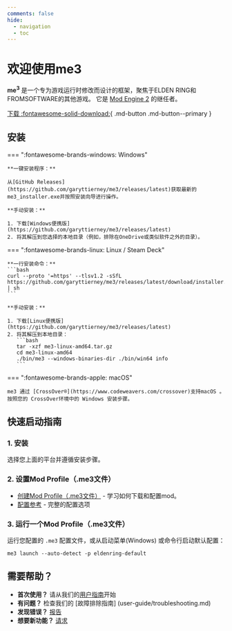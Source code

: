 ```yaml
---
comments: false
hide:
  - navigation
  - toc
---
```


# 欢迎使用me3

**me<sup>3</sup>** 是一个专为游戏运行时修改而设计的框架，聚焦于ELDEN RING和FROMSOFTWARE的其他游戏。 它是 [Mod Engine 2](https://github.com/garyttierney/me3) 的继任者。

[下载 :fontawesome-solid-download:](https://github.com/garyttierney/me3/releases/latest){ .md-button .md-button--primary }

## 安装

=== ":fontawesome-brands-windows: Windows"

    **一键安装程序：**

    从[GitHub Releases](https://github.com/garyttierney/me3/releases/latest)获取最新的me3_installer.exe并按照安装向导进行操作。

    **手动安装：**

    1. 下载[Windows便携版](https://github.com/garyttierney/me3/releases/latest)
    2. 将其解压到您选择的本地目录（例如，排除在OneDrive或类似软件之外的目录）。

=== ":fontawesome-brands-linux: Linux / Steam Deck"

    **一行安装命令：**
    ```bash
    curl --proto '=https' --tlsv1.2 -sSfL https://github.com/garyttierney/me3/releases/latest/download/installer.sh | sh
    ```

    **手动安装：**

    1. 下载[Linux便携版](https://github.com/garyttierney/me3/releases/latest)
    2. 将其解压到本地目录：
       ```bash
       tar -xzf me3-linux-amd64.tar.gz
       cd me3-linux-amd64
       ./bin/me3 --windows-binaries-dir ./bin/win64 info
       ```

=== ":fontawesome-brands-apple: macOS"

    me3 通过 [CrossOver®️](https://www.codeweavers.com/crossover)支持macOS 。按照您的 CrossOver环境中的 Windows 安装步骤。

## 快速启动指南

### 1. 安装

选择您上面的平台并遵循安装步骤。

### 2. 设置Mod Profile（.me3文件）

- [创建Mod Profile（.me3文件）](user-guide/creating-mod-profiles.md) - 学习如何下载和配置mod。
- [配置参考](configuration-reference.md) - 完整的配置选项

### 3. 运行一个Mod Profile（.me3文件）

运行您配置的 `.me3` 配置文件，或从启动菜单(Windows) 或命令行启动默认配置：

```shell
me3 launch --auto-detect -p eldenring-default
```

## 需要帮助？

- **首次使用？** 请从我们的[用户指南](user-guide/installation.md)开始
- **有问题？** 检查我们的 [故障排除指南] (user-guide/troubleshooting.md)
- **发现错误？** [报告](https://github.com/garyttierney/me3/discussions/categories/bug-reports)
- **想要新功能？** [请求](https://github.com/garyttierney/me3/discussions/categories/ideas)
